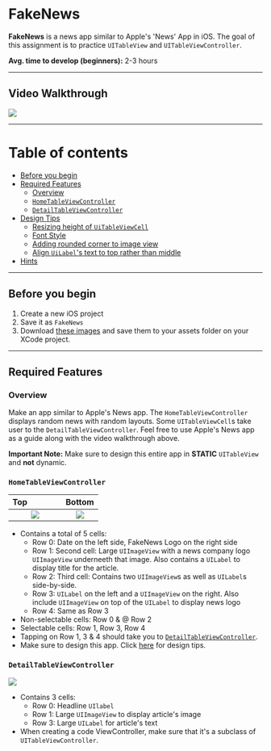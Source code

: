 # FakeNews
**FakeNews** is a news app similar to Apple's 'News' App in iOS. The goal of this assignment is to practice `UITableView` and `UITableViewController`.

**Avg. time to develop (beginners):** 2-3 hours

***

## Video Walkthrough

![](/demo.gif)

***



Table of contents
=================

* [Before you begin](#before-you-begin)
* [Required Features](#required-features)
  * [Overview](#overview)
  * [`HomeTableViewController`](#hometableviewcontroller)
  * [`DetailTableViewController`](#detailtableviewcontroller)
* [Design Tips](#design-tips)
  * [Resizing height of `UiTableViewCell`](#resizing-height-of-uitableviewcell)
  * [Font Style](#font-style)
  * [Adding rounded corner to image view](#adding-corner-radius-to-uiimageview-for-rounded-corner-look)
  * [Align `UiLabel`'s text to top rather than middle](#align-uilabels-text-to-top-rather-than-middle)
* [Hints](#hints)

***

## Before you begin

1. Create a new iOS project
2. Save it as `FakeNews`
4. Download [these images](/FakeNews) and save them to your assets folder on your XCode project.

***

## Required Features

### Overview
Make an app similar to Apple's News app. The `HomeTableViewController` displays random news with random layouts. Some `UITableViewCell`s take user to the `DetailTableViewController`. Feel free to use Apple's News app as a guide along with the video walkthrough above.

**Important Note:** Make sure to design this entire app in **STATIC** `UITableView` and **not** dynamic.

### `HomeTableViewController`

Top                        |  Bottom
:-------------------------:|:-------------------------:
![](/HomePage1.png)        |   ![](/HomePage2.png)


* Contains a total of 5 cells:
  * Row 0: Date on the left side, FakeNews Logo on the right side
  * Row 1: Second cell: Large `UIImageView` with a news company logo `UIImageView` underneeth that image. Also contains a `UILabel` to display title for the article.
  * Row 2: Third cell: Contains two `UIImageView`s as well as `UILabel`s side-by-side.
  * Row 3: `UILabel` on the left and a `UIImageView` on the right. Also include `UIImageView` on top of the `UILabel` to display news logo
  * Row 4: Same as Row 3
* Non-selectable cells: Row 0 & @ Row 2
* Selectable cells: Row 1, Row 3, Row 4
* Tapping on Row 1, 3 & 4 should take you to [`DetailTableViewController`](#detailtableviewcontroller).
* Make sure to design this app. Click [here](#design-tips) for design tips.

### `DetailTableViewController`

![](/DetailPage.png)

* Contains 3 cells:
  * Row 0: Headline `UIlabel`
  * Row 1: Large `UIImageView` to display article's image
  * Row 3: Large `UILabel` for article's text
* When creating a code ViewController, make sure that it's a subclass of `UITableViewController`.
